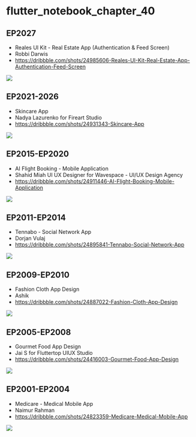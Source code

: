 # flutter_notebook_chapter_40

## EP2027

- Reales UI Kit - Real Estate App (Authentication & Feed Screen)
- Robbi Darwis
- https://dribbble.com/shots/24985606-Reales-UI-Kit-Real-Estate-App-Authentication-Feed-Screen

<img src="https://cdn.dribbble.com/userupload/16953679/file/original-b5b775e70f7d70291f5342145f892306.jpg?resize=1905x1429"/>


## EP2021-2026

- Skincare App
- Nadya Lazurenko for Fireart Studio
- https://dribbble.com/shots/24931343-Skincare-App

<img src="https://cdn.dribbble.com/userupload/16790156/file/original-8f73ebe61d08e4722db80f1534245426.jpg?resize=1905x1429"/>

## EP2015-EP2020

- AI Flight Booking - Mobile Application
- Shahid Miah UI UX Designer for Wavespace - UI/UX Design Agency
- https://dribbble.com/shots/24911446-AI-Flight-Booking-Mobile-Application

<img src="https://cdn.dribbble.com/userupload/16733340/file/original-4b074a972882443030e6e21c0c2d55ee.png?resize=1905x1429"/>

## EP2011-EP2014

- Tennabo - Social Network App
- Dorjan Vulaj
- https://dribbble.com/shots/24895841-Tennabo-Social-Network-App

<img src="https://cdn.dribbble.com/userupload/16685875/file/original-a8884dc76ec2a8fa09a4059332122e4f.png?resize=1504x1128"/>

## EP2009-EP2010

- Fashion Cloth App Design
- Ashik
- https://dribbble.com/shots/24887022-Fashion-Cloth-App-Design

<img src="https://cdn.dribbble.com/userupload/16660555/file/original-26f6c8f11619f456a216ea91c342c5a2.png?resize=1905x1429"/>

## EP2005-EP2008

- Gourmet Food App Design
- Jai S for Fluttertop UIUX Studio
- https://dribbble.com/shots/24416003-Gourmet-Food-App-Design

<img src="https://cdn.dribbble.com/userupload/15286836/file/original-83f9e5af9b2c87726648f7ac508c3c72.png?resize=1905x1429"/>

## EP2001-EP2004

- Medicare - Medical Mobile App
- Naimur Rahman
- https://dribbble.com/shots/24823359-Medicare-Medical-Mobile-App

<img src="https://cdn.dribbble.com/userupload/16475563/file/original-18bcccc5dcfc8c9dc25f478139eb5c53.png?resize=1600x1200"/>